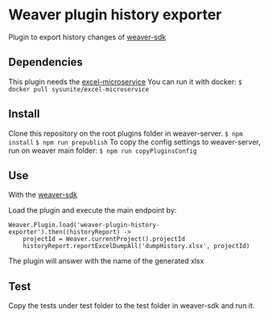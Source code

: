 # Weaver plugin history exporter
Plugin to export history changes of  [weaver-sdk](https://github.com/weaverplatform/weaver-server)

## Dependencies
This plugin needs the [excel-microservice](https://github.com/sysunite/excel-microservice)
You can run it with docker:
`$ docker pull sysunite/excel-microservice`

## Install
Clone this repository on the root plugins folder in weaver-server.
`$ npm install`
`$ npm run prepublish`
To copy the config settings to weaver-server, run on weaver main folder:
`$ npm run copyPluginsConfig`

## Use
With the [weaver-sdk](https://github.com/weaverplatform/weaver-sdk-js)

Load the plugin and execute the main endpoint by:

```
Weaver.Plugin.load('weaver-plugin-history-exporter').then((historyReport) ->
	projectId = Weaver.currentProject().projectId
	historyReport.reportExcelDumpAll('dumpHistory.xlsx', projectId)
```

The plugin will answer with the name of the generated xlsx

## Test

Copy the tests under test folder to the test folder in weaver-sdk and run it.
